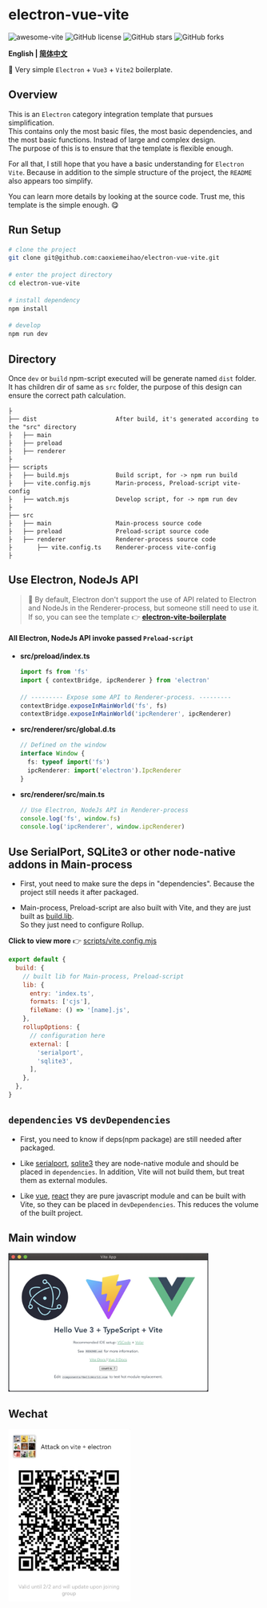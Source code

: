 # electron-vue-vite

![awesome-vite](https://camo.githubusercontent.com/abb97269de2982c379cbc128bba93ba724d8822bfbe082737772bd4feb59cb54/68747470733a2f2f63646e2e7261776769742e636f6d2f73696e647265736f726875732f617765736f6d652f643733303566333864323966656437386661383536353265336136336531353464643865383832392f6d656469612f62616467652e737667)
![GitHub license](https://img.shields.io/github/license/caoxiemeihao/electron-vue-vite?style=flat)
![GitHub stars](https://img.shields.io/github/stars/caoxiemeihao/electron-vue-vite?color=fa6470&style=flat)
![GitHub forks](https://img.shields.io/github/forks/caoxiemeihao/electron-vue-vite?style=flat)


**English | [简体中文](README.zh-CN.md)**

🥳 Very simple `Electron` + `Vue3` + `Vite2` boilerplate.

## Overview

This is an `Electron` category integration template that pursues simplification.  
This contains only the most basic files, the most basic dependencies, and the most basic functions. Instead of large and complex design.  
The purpose of this is to ensure that the template is flexible enough.

For all that, I still hope that you have a basic understanding for `Electron` `Vite`. Because in addition to the simple structure of the project, the `README` also appears too simplify.

You can learn more details by looking at the source code. Trust me, this template is the simple enough. 😋

## Run Setup

  ```bash
  # clone the project
  git clone git@github.com:caoxiemeihao/electron-vue-vite.git

  # enter the project directory
  cd electron-vue-vite

  # install dependency
  npm install

  # develop
  npm run dev
  ```

## Directory

Once `dev` or `build` npm-script executed will be generate named `dist` folder. It has children dir of same as `src` folder, the purpose of this design can ensure the correct path calculation.

```tree
├
├── dist                      After build, it's generated according to the "src" directory
├   ├── main
├   ├── preload
├   ├── renderer
├
├── scripts
├   ├── build.mjs             Build script, for -> npm run build
├   ├── vite.config.mjs       Marin-process, Preload-script vite-config
├   ├── watch.mjs             Develop script, for -> npm run dev
├
├── src
├   ├── main                  Main-process source code
├   ├── preload               Preload-script source code
├   ├── renderer              Renderer-process source code
├       ├── vite.config.ts    Renderer-process vite-config
├
```

## Use Electron, NodeJs API

> 🚧 By default, Electron don't support the use of API related to Electron and NodeJs in the Renderer-process, but someone still need to use it. If so, you can see the template 👉 **[electron-vite-boilerplate](https://github.com/caoxiemeihao/electron-vite-boilerplate)**

#### All Electron, NodeJs API invoke passed `Preload-script`

* **src/preload/index.ts**

  ```typescript
  import fs from 'fs'
  import { contextBridge, ipcRenderer } from 'electron'

  // --------- Expose some API to Renderer-process. ---------
  contextBridge.exposeInMainWorld('fs', fs)
  contextBridge.exposeInMainWorld('ipcRenderer', ipcRenderer)
  ```

* **src/renderer/src/global.d.ts**

  ```typescript
  // Defined on the window
  interface Window {
    fs: typeof import('fs')
    ipcRenderer: import('electron').IpcRenderer
  }
  ```

* **src/renderer/src/main.ts**

  ```typescript
  // Use Electron, NodeJs API in Renderer-process
  console.log('fs', window.fs)
  console.log('ipcRenderer', window.ipcRenderer)
  ```

## Use SerialPort, SQLite3 or other node-native addons in Main-process

- First, yout need to make sure the deps in "dependencies". Because the project still needs it after packaged.

- Main-process, Preload-script are also built with Vite, and they are just built as [build.lib](https://vitejs.dev/config/#build-lib).  
So they just need to configure Rollup.

**Click to view more** 👉 [scripts/vite.config.mjs](https://github.com/caoxiemeihao/electron-vue-vite/blob/main/scripts/vite.config.mjs)

```js
export default {
  build: {
    // built lib for Main-process, Preload-script
    lib: {
      entry: 'index.ts',
      formats: ['cjs'],
      fileName: () => '[name].js',
    },
    rollupOptions: {
      // configuration here
      external: [
        'serialport',
        'sqlite3',
      ],
    },
  },
}
```

## `dependencies` vs `devDependencies`

- First, you need to know if deps(npm package) are still needed after packaged.

- Like [serialport](https://www.npmjs.com/package/serialport), [sqlite3](https://www.npmjs.com/package/sqlite3) they are node-native module and should be placed in `dependencies`. In addition, Vite will not build them, but treat them as external modules.

- Like [vue](https://www.npmjs.com/package/vue), [react](https://www.npmjs.com/package/react) they are pure javascript module and can be built with Vite, so they can be placed in `devDependencies`. This reduces the volume of the built project.

## Main window
<img width="400px" src="https://raw.githubusercontent.com/caoxiemeihao/blog/main/electron-vue-vite/screenshot/electron-15.png" />

## Wechat

<img width="244px" src="https://raw.githubusercontent.com/caoxiemeihao/blog/main/assets/wechat/group/qrcode.jpg" />
